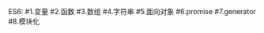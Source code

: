 ES6:
    #1.变量
    #2.函数
    #3.数组
    #4.字符串
    #5.面向对象
    #6.promise
    #7.generator
    #8.模块化